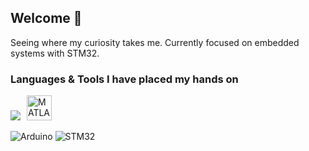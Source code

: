 ## Welcome 🌱
Seeing where my curiosity takes me. Currently focused on embedded systems with STM32. <br>

### Languages & Tools I have placed my hands on
[![](https://skillicons.dev/icons?i=python,cpp,c,html,css,js,sqlite,git,github,bash)](https://skillicons.dev)
<img src="https://upload.wikimedia.org/wikipedia/commons/2/21/Matlab_Logo.png" alt="MATLAB" width="40" style="margin-left: 6px;"/>
<br>

![Arduino](https://img.shields.io/badge/Arduino-00979D?logo=arduino&logoColor=white&style=for-the-badge)
![STM32](https://img.shields.io/badge/STM32-Embedded-blue?style=for-the-badge&logo=STMicroelectronics)

